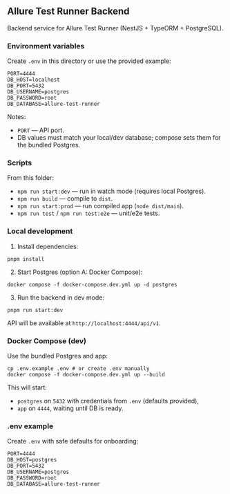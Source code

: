 ## Allure Test Runner Backend

Backend service for Allure Test Runner (NestJS + TypeORM + PostgreSQL).

### Environment variables

Create `.env` in this directory or use the provided example:

```
PORT=4444
DB_HOST=localhost
DB_PORT=5432
DB_USERNAME=postgres
DB_PASSWORD=root
DB_DATABASE=allure-test-runner
```

Notes:
- `PORT` — API port.
- DB values must match your local/dev database; compose sets them for the bundled Postgres.

### Scripts

From this folder:
- `npm run start:dev` — run in watch mode (requires local Postgres).
- `npm run build` — compile to `dist`.
- `npm run start:prod` — run compiled app (`node dist/main`).
- `npm run test` / `npm run test:e2e` — unit/e2e tests.

### Local development

1) Install dependencies:
```
pnpm install
```

2) Start Postgres (option A: Docker Compose):
```
docker compose -f docker-compose.dev.yml up -d postgres
```

3) Run the backend in dev mode:
```
pnpm run start:dev
```

API will be available at `http://localhost:4444/api/v1`.

### Docker Compose (dev)

Use the bundled Postgres and app:
```
cp .env.example .env # or create .env manually
docker compose -f docker-compose.dev.yml up --build
```

This will start:
- `postgres` on `5432` with credentials from `.env` (defaults provided),
- `app` on `4444`, waiting until DB is ready.

### .env example

Create `.env` with safe defaults for onboarding:

```
PORT=4444
DB_HOST=postgres
DB_PORT=5432
DB_USERNAME=postgres
DB_PASSWORD=root
DB_DATABASE=allure-test-runner
```


